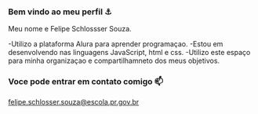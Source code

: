 ### Bem vindo ao meu perfil ⚓

Meu nome e Felipe Schlossser Souza.

-Utilizo a plataforma Alura para aprender programaçao.
-Estou em desenvolvendo nas linguagens JavaScript, html e css.
-Utilizo este espaço para minha organizaçao e compartilhamneto dos meus objetivos.


### Voce pode entrar em contato comigo 📫

felipe.schlosser.souza@escola.pr.gov.br
